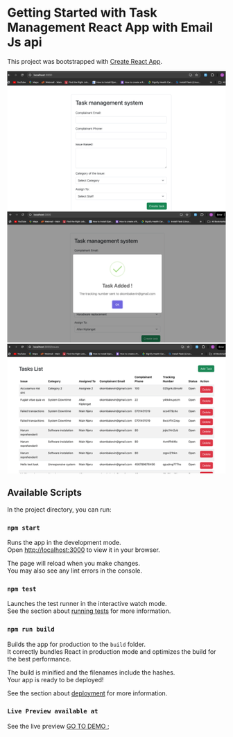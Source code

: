# Getting Started with Task Management React App with Email Js api

This project was bootstrapped with [Create React App](https://github.com/facebook/create-react-app).

![App Screenshot](images/1.png)
![App Screenshot](images/2.png)
![App Screenshot](images/3.png)

## Available Scripts

In the project directory, you can run:

### `npm start`

Runs the app in the development mode.\
Open [http://localhost:3000](http://localhost:3000) to view it in your browser.

The page will reload when you make changes.\
You may also see any lint errors in the console.

### `npm test`

Launches the test runner in the interactive watch mode.\
See the section about [running tests](https://facebook.github.io/create-react-app/docs/running-tests) for more information.

### `npm run build`

Builds the app for production to the `build` folder.\
It correctly bundles React in production mode and optimizes the build for the best performance.

The build is minified and the filenames include the hashes.\
Your app is ready to be deployed!

See the section about [deployment](https://facebook.github.io/create-react-app/docs/deployment) for more information.


### `Live Preview available at`



See the live preview [GO TO DEMO ](https://taskmanager.zebex.me/); 